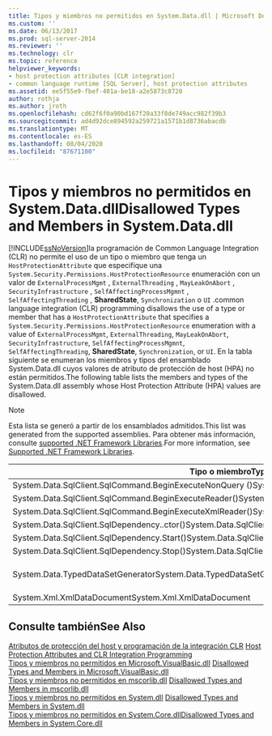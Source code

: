 ```yaml
---
title: Tipos y miembros no permitidos en System.Data.dll | Microsoft Docs
ms.custom: ''
ms.date: 06/13/2017
ms.prod: sql-server-2014
ms.reviewer: ''
ms.technology: clr
ms.topic: reference
helpviewer_keywords:
- host protection attributes [CLR integration]
- common language runtime [SQL Server], host protection attributes
ms.assetid: ee5f55e9-fbef-401a-be18-a2e5873c8720
author: rothja
ms.author: jroth
ms.openlocfilehash: cd62f6f0a90bd167f20a33f8de749acc982f39b3
ms.sourcegitcommit: ad4d92dce894592a259721a1571b1d8736abacdb
ms.translationtype: MT
ms.contentlocale: es-ES
ms.lasthandoff: 08/04/2020
ms.locfileid: "87671100"
---
```

# <a name="disallowed-types-and-members-in-systemdatadll"></a><span data-ttu-id="fc52f-102">Tipos y miembros no permitidos en System.Data.dll</span><span class="sxs-lookup"><span data-stu-id="fc52f-102">Disallowed Types and Members in System.Data.dll</span></span>
  [!INCLUDE[ssNoVersion](../../includes/ssnoversion-md.md)]<span data-ttu-id="fc52f-103">la programación de Common Language Integration (CLR) no permite el uso de un tipo o miembro que tenga un `HostProtectionAttribute` que especifique una `System.Security.Permissions.HostProtectionResource` enumeración con un valor de `ExternalProcessMgmt` , `ExternalThreading` , `MayLeakOnAbort` , `SecurityInfrastructure` , `SelfAffectingProcessMgmnt` , `SelfAffectingThreading` , **SharedState**, `Synchronization` o `UI` .</span><span class="sxs-lookup"><span data-stu-id="fc52f-103">common language integration (CLR) programming disallows the use of a type or member that has a `HostProtectionAttribute` that specifies a `System.Security.Permissions.HostProtectionResource` enumeration with a value of `ExternalProcessMgmt`, `ExternalThreading`, `MayLeakOnAbort`, `SecurityInfrastructure`, `SelfAffectingProcessMgmnt`, `SelfAffectingThreading`, **SharedState**, `Synchronization`, or `UI`.</span></span> <span data-ttu-id="fc52f-104">En la tabla siguiente se enumeran los miembros y tipos del ensamblado System.Data.dll cuyos valores de atributo de protección de host (HPA) no están permitidos.</span><span class="sxs-lookup"><span data-stu-id="fc52f-104">The following table lists the members and types of the System.Data.dll assembly whose Host Protection Attribute (HPA) values are disallowed.</span></span>  
  
> [!NOTE]  
>  <span data-ttu-id="fc52f-105">Esta lista se generó a partir de los ensamblados admitidos.</span><span class="sxs-lookup"><span data-stu-id="fc52f-105">This list was generated from the supported assemblies.</span></span> <span data-ttu-id="fc52f-106">Para obtener más información, consulte [supported .NET Framework Libraries](../clr-integration/database-objects/supported-net-framework-libraries.md).</span><span class="sxs-lookup"><span data-stu-id="fc52f-106">For more information, see [Supported .NET Framework Libraries](../clr-integration/database-objects/supported-net-framework-libraries.md).</span></span>  
  
|<span data-ttu-id="fc52f-107">Tipo o miembro</span><span class="sxs-lookup"><span data-stu-id="fc52f-107">Type or Member</span></span>|<span data-ttu-id="fc52f-108">Valores de HPA</span><span class="sxs-lookup"><span data-stu-id="fc52f-108">HPA Value(s)</span></span>|  
|--------------------|--------------------|  
|<span data-ttu-id="fc52f-109">System.Data.SqlClient.SqlCommand.BeginExecuteNonQuery ()</span><span class="sxs-lookup"><span data-stu-id="fc52f-109">System.Data.SqlClient.SqlCommand.BeginExecuteNonQuery()</span></span>|<span data-ttu-id="fc52f-110">ExternalThreading</span><span class="sxs-lookup"><span data-stu-id="fc52f-110">ExternalThreading</span></span>|  
|<span data-ttu-id="fc52f-111">System.Data.SqlClient.SqlCommand.BeginExecuteReader()</span><span class="sxs-lookup"><span data-stu-id="fc52f-111">System.Data.SqlClient.SqlCommand.BeginExecuteReader()</span></span>|<span data-ttu-id="fc52f-112">ExternalThreading</span><span class="sxs-lookup"><span data-stu-id="fc52f-112">ExternalThreading</span></span>|  
|<span data-ttu-id="fc52f-113">System.Data.SqlClient.SqlCommand.BeginExecuteXmlReader()</span><span class="sxs-lookup"><span data-stu-id="fc52f-113">System.Data.SqlClient.SqlCommand.BeginExecuteXmlReader()</span></span>|<span data-ttu-id="fc52f-114">ExternalThreading</span><span class="sxs-lookup"><span data-stu-id="fc52f-114">ExternalThreading</span></span>|  
|<span data-ttu-id="fc52f-115">System.Data.SqlClient.SqlDependency..ctor()</span><span class="sxs-lookup"><span data-stu-id="fc52f-115">System.Data.SqlClient.SqlDependency..ctor()</span></span>|<span data-ttu-id="fc52f-116">ExternalThreading</span><span class="sxs-lookup"><span data-stu-id="fc52f-116">ExternalThreading</span></span>|  
|<span data-ttu-id="fc52f-117">System.Data.SqlClient.SqlDependency.Start()</span><span class="sxs-lookup"><span data-stu-id="fc52f-117">System.Data.SqlClient.SqlDependency.Start()</span></span>|<span data-ttu-id="fc52f-118">ExternalThreading</span><span class="sxs-lookup"><span data-stu-id="fc52f-118">ExternalThreading</span></span>|  
|<span data-ttu-id="fc52f-119">System.Data.SqlClient.SqlDependency.Stop()</span><span class="sxs-lookup"><span data-stu-id="fc52f-119">System.Data.SqlClient.SqlDependency.Stop()</span></span>|<span data-ttu-id="fc52f-120">ExternalThreading</span><span class="sxs-lookup"><span data-stu-id="fc52f-120">ExternalThreading</span></span>|  
|<span data-ttu-id="fc52f-121">System.Data.TypedDataSetGenerator</span><span class="sxs-lookup"><span data-stu-id="fc52f-121">System.Data.TypedDataSetGenerator</span></span>|<span data-ttu-id="fc52f-122">SharedState, Synchronization</span><span class="sxs-lookup"><span data-stu-id="fc52f-122">SharedState, Synchronization</span></span>|  
|<span data-ttu-id="fc52f-123">System.Xml.XmlDataDocument</span><span class="sxs-lookup"><span data-stu-id="fc52f-123">System.Xml.XmlDataDocument</span></span>|<span data-ttu-id="fc52f-124">Sincronización</span><span class="sxs-lookup"><span data-stu-id="fc52f-124">Synchronization</span></span>|  
  
## <a name="see-also"></a><span data-ttu-id="fc52f-125">Consulte también</span><span class="sxs-lookup"><span data-stu-id="fc52f-125">See Also</span></span>  
 <span data-ttu-id="fc52f-126">[Atributos de protección del host y programación de la integración CLR](host-protection-attributes-and-clr-integration-programming.md) </span><span class="sxs-lookup"><span data-stu-id="fc52f-126">[Host Protection Attributes and CLR Integration Programming](host-protection-attributes-and-clr-integration-programming.md) </span></span>  
 <span data-ttu-id="fc52f-127">[Tipos y miembros no permitidos en Microsoft.VisualBasic.dll](disallowed-types-and-members-in-microsoft-visualbasic-dll.md) </span><span class="sxs-lookup"><span data-stu-id="fc52f-127">[Disallowed Types and Members in Microsoft.VisualBasic.dll](disallowed-types-and-members-in-microsoft-visualbasic-dll.md) </span></span>  
 <span data-ttu-id="fc52f-128">[Tipos y miembros no permitidos en mscorlib.dll](disallowed-types-and-members-in-mscorlib-dll.md) </span><span class="sxs-lookup"><span data-stu-id="fc52f-128">[Disallowed Types and Members in mscorlib.dll](disallowed-types-and-members-in-mscorlib-dll.md) </span></span>  
 <span data-ttu-id="fc52f-129">[Tipos y miembros no permitidos en System.dll](disallowed-types-and-members-in-system-dll.md) </span><span class="sxs-lookup"><span data-stu-id="fc52f-129">[Disallowed Types and Members in System.dll](disallowed-types-and-members-in-system-dll.md) </span></span>  
 [<span data-ttu-id="fc52f-130">Tipos y miembros no permitidos en System.Core.dll</span><span class="sxs-lookup"><span data-stu-id="fc52f-130">Disallowed Types and Members in System.Core.dll</span></span>](disallowed-types-and-members-in-system-core-dll.md)  
  
  
